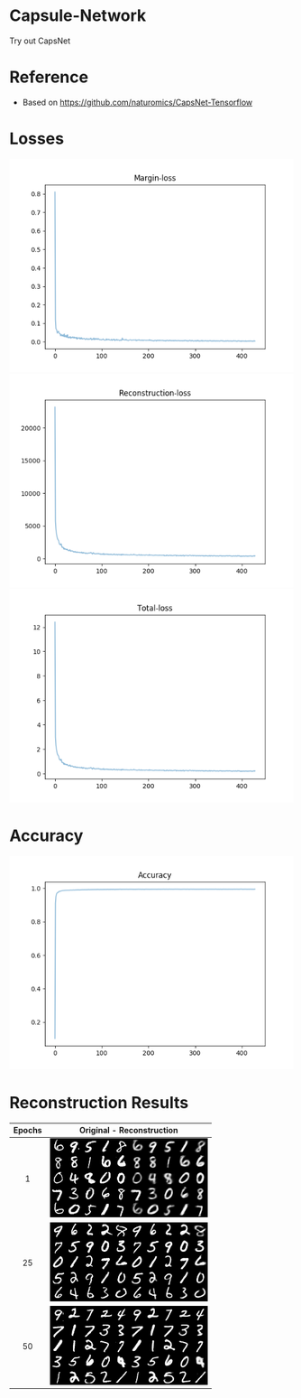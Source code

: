 # Capsule-Network
Try out CapsNet

# Reference
* Based on https://github.com/naturomics/CapsNet-Tensorflow

# Losses
![](assets/margin-loss.png)
![](assets/reconstruction-loss.png)
![](assets/total-loss.png)

# Accuracy
![](assets/accuracy.png)

# Reconstruction Results
| Epochs | Original - Reconstruction |
| :----: | :-----------------------: |
| 1 | ![](assets/recon_001.png) | 
| 25 | ![](assets/recon_025.png) |
| 50 | ![](assets/recon_050.png) |
